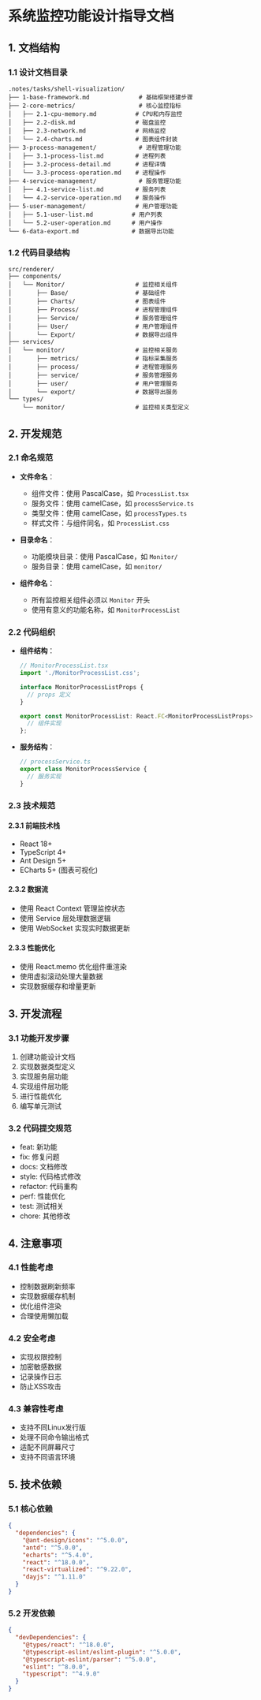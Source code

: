 # 系统监控功能设计指导文档

## 1. 文档结构

### 1.1 设计文档目录
```
.notes/tasks/shell-visualization/
├── 1-base-framework.md              # 基础框架搭建步骤
├── 2-core-metrics/                  # 核心监控指标
│   ├── 2.1-cpu-memory.md           # CPU和内存监控
│   ├── 2.2-disk.md                 # 磁盘监控
│   ├── 2.3-network.md              # 网络监控
│   └── 2.4-charts.md               # 图表组件封装
├── 3-process-management/            # 进程管理功能
│   ├── 3.1-process-list.md         # 进程列表
│   ├── 3.2-process-detail.md       # 进程详情
│   └── 3.3-process-operation.md    # 进程操作
├── 4-service-management/            # 服务管理功能
│   ├── 4.1-service-list.md         # 服务列表
│   └── 4.2-service-operation.md    # 服务操作
├── 5-user-management/              # 用户管理功能
│   ├── 5.1-user-list.md           # 用户列表
│   └── 5.2-user-operation.md      # 用户操作
└── 6-data-export.md               # 数据导出功能
```

### 1.2 代码目录结构
```
src/renderer/
├── components/
│   └── Monitor/                    # 监控相关组件
│       ├── Base/                   # 基础组件
│       ├── Charts/                 # 图表组件
│       ├── Process/                # 进程管理组件
│       ├── Service/                # 服务管理组件
│       ├── User/                   # 用户管理组件
│       └── Export/                 # 数据导出组件
├── services/
│   └── monitor/                    # 监控相关服务
│       ├── metrics/                # 指标采集服务
│       ├── process/                # 进程管理服务
│       ├── service/                # 服务管理服务
│       ├── user/                   # 用户管理服务
│       └── export/                 # 数据导出服务
└── types/
    └── monitor/                    # 监控相关类型定义
```

## 2. 开发规范

### 2.1 命名规范
- **文件命名**：
  * 组件文件：使用 PascalCase，如 `ProcessList.tsx`
  * 服务文件：使用 camelCase，如 `processService.ts`
  * 类型文件：使用 camelCase，如 `processTypes.ts`
  * 样式文件：与组件同名，如 `ProcessList.css`

- **目录命名**：
  * 功能模块目录：使用 PascalCase，如 `Monitor/`
  * 服务目录：使用 camelCase，如 `monitor/`

- **组件命名**：
  * 所有监控相关组件必须以 `Monitor` 开头
  * 使用有意义的功能名称，如 `MonitorProcessList`

### 2.2 代码组织
- **组件结构**：
  ```typescript
  // MonitorProcessList.tsx
  import './MonitorProcessList.css';
  
  interface MonitorProcessListProps {
    // props 定义
  }
  
  export const MonitorProcessList: React.FC<MonitorProcessListProps> = () => {
    // 组件实现
  };
  ```

- **服务结构**：
  ```typescript
  // processService.ts
  export class MonitorProcessService {
    // 服务实现
  }
  ```

### 2.3 技术规范

#### 2.3.1 前端技术栈
- React 18+
- TypeScript 4+
- Ant Design 5+
- ECharts 5+ (图表可视化)

#### 2.3.2 数据流
- 使用 React Context 管理监控状态
- 使用 Service 层处理数据逻辑
- 使用 WebSocket 实现实时数据更新

#### 2.3.3 性能优化
- 使用 React.memo 优化组件重渲染
- 使用虚拟滚动处理大量数据
- 实现数据缓存和增量更新

## 3. 开发流程

### 3.1 功能开发步骤
1. 创建功能设计文档
2. 实现数据类型定义
3. 实现服务层功能
4. 实现组件层功能
5. 进行性能优化
6. 编写单元测试

### 3.2 代码提交规范
- feat: 新功能
- fix: 修复问题
- docs: 文档修改
- style: 代码格式修改
- refactor: 代码重构
- perf: 性能优化
- test: 测试相关
- chore: 其他修改

## 4. 注意事项

### 4.1 性能考虑
- 控制数据刷新频率
- 实现数据缓存机制
- 优化组件渲染
- 合理使用懒加载

### 4.2 安全考虑
- 实现权限控制
- 加密敏感数据
- 记录操作日志
- 防止XSS攻击

### 4.3 兼容性考虑
- 支持不同Linux发行版
- 处理不同命令输出格式
- 适配不同屏幕尺寸
- 支持不同语言环境

## 5. 技术依赖

### 5.1 核心依赖
```json
{
  "dependencies": {
    "@ant-design/icons": "^5.0.0",
    "antd": "^5.0.0",
    "echarts": "^5.4.0",
    "react": "^18.0.0",
    "react-virtualized": "^9.22.0",
    "dayjs": "^1.11.0"
  }
}
```

### 5.2 开发依赖
```json
{
  "devDependencies": {
    "@types/react": "^18.0.0",
    "@typescript-eslint/eslint-plugin": "^5.0.0",
    "@typescript-eslint/parser": "^5.0.0",
    "eslint": "^8.0.0",
    "typescript": "^4.9.0"
  }
}
``` 